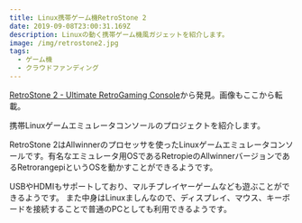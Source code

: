 ```yaml
---
title: Linux携帯ゲーム機RetroStone 2
date: 2019-09-08T23:00:31.169Z
description: Linuxの動く携帯ゲーム機風ガジェットを紹介します。
image: /img/retrostone2.jpg
tags:
  - ゲーム機
  - クラウドファンディング
---
```

[RetroStone 2 - Ultimate RetroGaming Console](https://www.kickstarter.com/projects/583173617/retrostone-2-ultimate-retrogaming-console)から発見。画像もここから転載。

携帯Linuxゲームエミュレータコンソールのプロジェクトを紹介します。

RetroStone 2はAllwinnerのプロセッサを使ったLinuxゲームエミュレータコンソールです。有名なエミュレータ用OSであるRetropieのAllwinnerバージョンであるRetrorangepiというOSを動かすことができるようです。

USBやHDMIもサポートしており、マルチプレイヤーゲームなども遊ぶことができるようです。
また中身はLinuxましんなので、ディスプレイ、マウス、キーボードを接続することで普通のPCとしても利用できるようです。
